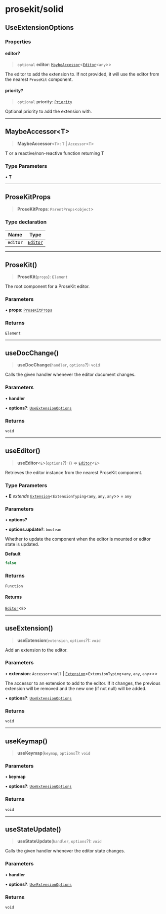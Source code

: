 # prosekit/solid

<a id="UseExtensionOptions" name="UseExtensionOptions"></a>

## UseExtensionOptions

### Properties

<a id="editor" name="editor"></a>

#### editor?

> `optional` **editor**: [`MaybeAccessor`](solid.md#MaybeAccessorT)\<[`Editor`](core.md#EditorE)\<`any`\>\>

The editor to add the extension to. If not provided, it will use the
editor from the nearest `ProseKit` component.

<a id="priority" name="priority"></a>

#### priority?

> `optional` **priority**: [`Priority`](core.md#Priority)

Optional priority to add the extension with.

***

<a id="MaybeAccessorT" name="MaybeAccessorT"></a>

## MaybeAccessor\<T\>

> **MaybeAccessor**\<`T`\>: `T` \| `Accessor`\<`T`\>

T or a reactive/non-reactive function returning T

### Type Parameters

• **T**

***

<a id="ProseKitProps" name="ProseKitProps"></a>

## ProseKitProps

> **ProseKitProps**: `ParentProps`\<`object`\>

### Type declaration

| Name | Type |
| ------ | ------ |
| `editor` | [`Editor`](core.md#EditorE) |

***

<a id="ProseKit" name="ProseKit"></a>

## ProseKit()

> **ProseKit**(`props`): `Element`

The root component for a ProseKit editor.

### Parameters

• **props**: [`ProseKitProps`](solid.md#ProseKitProps)

### Returns

`Element`

***

<a id="useDocChange" name="useDocChange"></a>

## useDocChange()

> **useDocChange**(`handler`, `options`?): `void`

Calls the given handler whenever the editor document changes.

### Parameters

• **handler**

• **options?**: [`UseExtensionOptions`](solid.md#UseExtensionOptions)

### Returns

`void`

***

<a id="useEditor" name="useEditor"></a>

## useEditor()

> **useEditor**\<`E`\>(`options`?): () => [`Editor`](core.md#EditorE)\<`E`\>

Retrieves the editor instance from the nearest ProseKit component.

### Type Parameters

• **E** *extends* [`Extension`](core.md#ExtensionT)\<`ExtensionTyping`\<`any`, `any`, `any`\>\> = `any`

### Parameters

• **options?**

• **options.update?**: `boolean`

Whether to update the component when the editor is mounted or editor state
is updated.

**Default**

```ts
false
```

### Returns

`Function`

#### Returns

[`Editor`](core.md#EditorE)\<`E`\>

***

<a id="useExtension" name="useExtension"></a>

## useExtension()

> **useExtension**(`extension`, `options`?): `void`

Add an extension to the editor.

### Parameters

• **extension**: `Accessor`\<`null` \| [`Extension`](core.md#ExtensionT)\<`ExtensionTyping`\<`any`, `any`, `any`\>\>\>

The accessor to an extension to add to the editor. If it changes, the previous
extension will be removed and the new one (if not null) will be added.

• **options?**: [`UseExtensionOptions`](solid.md#UseExtensionOptions)

### Returns

`void`

***

<a id="useKeymap" name="useKeymap"></a>

## useKeymap()

> **useKeymap**(`keymap`, `options`?): `void`

### Parameters

• **keymap**

• **options?**: [`UseExtensionOptions`](solid.md#UseExtensionOptions)

### Returns

`void`

***

<a id="useStateUpdate" name="useStateUpdate"></a>

## useStateUpdate()

> **useStateUpdate**(`handler`, `options`?): `void`

Calls the given handler whenever the editor state changes.

### Parameters

• **handler**

• **options?**: [`UseExtensionOptions`](solid.md#UseExtensionOptions)

### Returns

`void`
